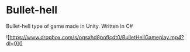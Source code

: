 # Bullet-hell
Bullet-hell type of game made in Unity. Written in C#

![https://www.dropbox.com/s/oqsxhd8poflcdt0/BulletHellGameplay.mp4?dl=0]()
